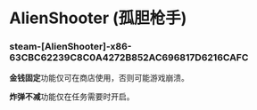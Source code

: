 # AlienShooter (孤胆枪手)

### steam-[AlienShooter]-x86-63CBC62239C8C0A4272B852AC696817D6216CAFC
**金钱固定**功能仅可在商店使用，否则可能游戏崩溃。

**炸弹不减**功能仅在任务需要时开启。